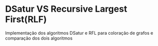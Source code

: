 # DSatur VS Recursive Largest First(RLF)
Implementação dos algoritmos DSatur e RFL para coloração de grafos e comparação dos dois algoritmos
